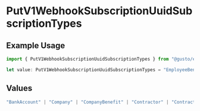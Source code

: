 # PutV1WebhookSubscriptionUuidSubscriptionTypes

## Example Usage

```typescript
import { PutV1WebhookSubscriptionUuidSubscriptionTypes } from "@gusto/embedded-api/models/operations/putv1webhooksubscriptionuuid.js";

let value: PutV1WebhookSubscriptionUuidSubscriptionTypes = "EmployeeBenefit";
```

## Values

```typescript
"BankAccount" | "Company" | "CompanyBenefit" | "Contractor" | "ContractorPayment" | "Employee" | "EmployeeBenefit" | "EmployeeJobCompensation" | "ExternalPayroll" | "Form" | "Location" | "Notification" | "Payroll" | "PaySchedule" | "Signatory"
```